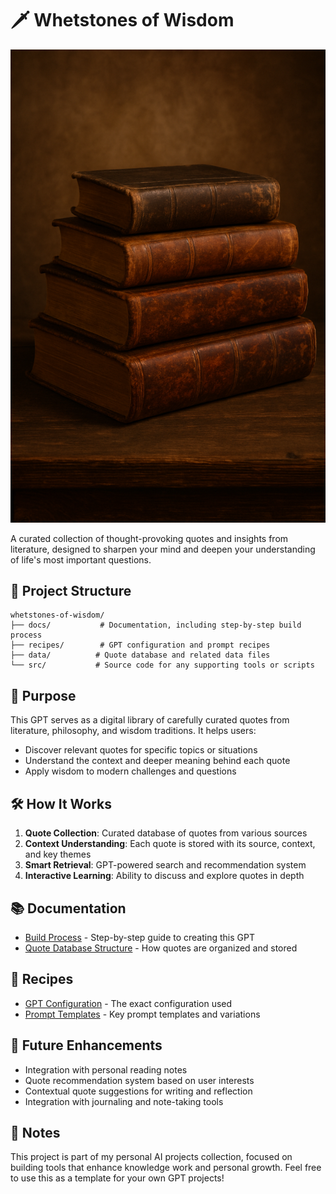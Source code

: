 # 🗡️ Whetstones of Wisdom

![Whetstones of Wisdom Logo](./assets/logo_whetstones_of_wisdom.png)

A curated collection of thought-provoking quotes and insights from literature, designed to sharpen your mind and deepen your understanding of life's most important questions.

## 📁 Project Structure

```
whetstones-of-wisdom/
├── docs/           # Documentation, including step-by-step build process
├── recipes/        # GPT configuration and prompt recipes
├── data/          # Quote database and related data files
└── src/           # Source code for any supporting tools or scripts
```

## 🎯 Purpose

This GPT serves as a digital library of carefully curated quotes from literature, philosophy, and wisdom traditions. It helps users:
- Discover relevant quotes for specific topics or situations
- Understand the context and deeper meaning behind each quote
- Apply wisdom to modern challenges and questions

## 🛠️ How It Works

1. **Quote Collection**: Curated database of quotes from various sources
2. **Context Understanding**: Each quote is stored with its source, context, and key themes
3. **Smart Retrieval**: GPT-powered search and recommendation system
4. **Interactive Learning**: Ability to discuss and explore quotes in depth

## 📚 Documentation

- [Build Process](./docs/build_process.md) - Step-by-step guide to creating this GPT
- [Quote Database Structure](./docs/data_structure.md) - How quotes are organized and stored

## 🔧 Recipes

- [GPT Configuration](./recipes/gpt_config.md) - The exact configuration used
- [Prompt Templates](./recipes/prompts.md) - Key prompt templates and variations

## 🚀 Future Enhancements

- Integration with personal reading notes
- Quote recommendation system based on user interests
- Contextual quote suggestions for writing and reflection
- Integration with journaling and note-taking tools

## 📝 Notes

This project is part of my personal AI projects collection, focused on building tools that enhance knowledge work and personal growth. Feel free to use this as a template for your own GPT projects! 
